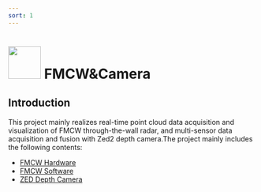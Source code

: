 ```yaml
---
sort: 1
---
```


#   <img src="https://raw.githubusercontent.com/evangg007/evangg007.github.io/master/img/AIWISE.png" width="66" height="66"/>  FMCW&Camera

## Introduction
This project mainly realizes real-time point cloud data acquisition and visualization of FMCW through-the-wall radar, and multi-sensor data acquisition and fusion  with Zed2 depth camera.The project mainly includes the following contents:  
* [FMCW Hardware]()
* [FMCW Software]()
* [ZED Depth Camera]()
